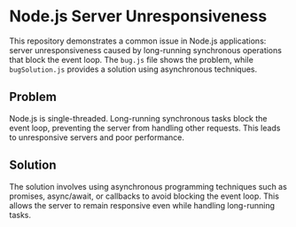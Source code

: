 # Node.js Server Unresponsiveness
This repository demonstrates a common issue in Node.js applications: server unresponsiveness caused by long-running synchronous operations that block the event loop.  The `bug.js` file shows the problem, while `bugSolution.js` provides a solution using asynchronous techniques.

## Problem
Node.js is single-threaded.  Long-running synchronous tasks block the event loop, preventing the server from handling other requests.  This leads to unresponsive servers and poor performance.

## Solution
The solution involves using asynchronous programming techniques such as promises, async/await, or callbacks to avoid blocking the event loop. This allows the server to remain responsive even while handling long-running tasks.